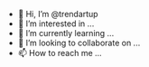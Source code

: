 - 👋 Hi, I’m @trendartup
- 👀 I’m interested in ...
- 🌱 I’m currently learning ...
- 💞️ I’m looking to collaborate on ...
- 📫 How to reach me ...

<!---
trendartup/trendartup is a ✨ special ✨ repository because its `README.md` (this file) appears on your GitHub profile.
You can click the Preview link to take a look at your changes.
--->
